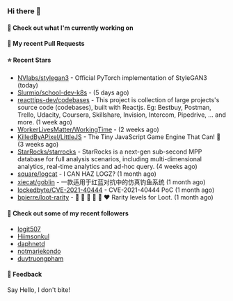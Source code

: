 ### Hi there 👋

#### 👷 Check out what I'm currently working on

#### 🔨 My recent Pull Requests


#### ⭐ Recent Stars

- [NVlabs/stylegan3](https://github.com/NVlabs/stylegan3) - Official PyTorch implementation of StyleGAN3 (today)
- [Slurmio/school-dev-k8s](https://github.com/Slurmio/school-dev-k8s) -  (5 days ago)
- [reacttips-dev/codebases](https://github.com/reacttips-dev/codebases) - This project is collection of large projects&#39;s source code (codebases), built with Reactjs. Eg: Bestbuy, Postman, Trello, Udacity, Coursera, Skillshare, Invision, Intercom, Pipedrive, ... and more. (1 week ago)
- [WorkerLivesMatter/WorkingTime](https://github.com/WorkerLivesMatter/WorkingTime) -  (2 weeks ago)
- [KilledByAPixel/LittleJS](https://github.com/KilledByAPixel/LittleJS) - The Tiny JavaScript Game Engine That Can! 🚂 (3 weeks ago)
- [StarRocks/starrocks](https://github.com/StarRocks/starrocks) - StarRocks is a next-gen sub-second MPP database for full analysis scenarios, including multi-dimensional analytics, real-time analytics and ad-hoc query. (4 weeks ago)
- [square/logcat](https://github.com/square/logcat) - I CAN HAZ LOGZ? (1 month ago)
- [xiecat/goblin](https://github.com/xiecat/goblin) - 一款适用于红蓝对抗中的仿真钓鱼系统 (1 month ago)
- [lockedbyte/CVE-2021-40444](https://github.com/lockedbyte/CVE-2021-40444) - CVE-2021-40444 PoC (1 month ago)
- [bpierre/loot-rarity](https://github.com/bpierre/loot-rarity) - 🤍 💚 💙 💜 🧡 ❤️ Rarity levels for Loot. (1 month ago)

#### 👯 Check out some of my recent followers

- [logit507](https://github.com/logit507)
- [Hiimsonkul](https://github.com/Hiimsonkul)
- [daphnetd](https://github.com/daphnetd)
- [notmariekondo](https://github.com/notmariekondo)
- [duytruongpham](https://github.com/duytruongpham)

#### 💬 Feedback

Say Hello, I don't bite!